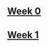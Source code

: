<h2><a href="https://github.com/andrew-morley-2/cs50-week0">Week 0</a></h2>
<h2><a href="https://github.com/andrew-morley-2/cs50-week1">Week 1</a></h2>
